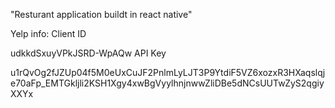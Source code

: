 "Resturant application buildt in react native" 
 
 Yelp info:
 Client ID

udkkdSxuyVPkJSRD-WpAQw
API Key

u1rQvOg2fJZUp04f5M0eUxCuJF2PnlmLyLJT3P9YtdiF5VZ6xozxR3HXaqslqje70aFp_EMTGkljli2KSH1Xgy4xwBgVyylhnjnwwZliDBe5dNCsUUTwZyS2qgiyXXYx
